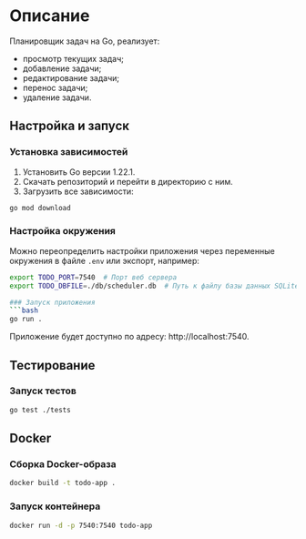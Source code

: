 # Описание

Планировщик задач на Go, реализует:

- просмотр текущих задач;
- добавление задачи;
- редактирование задачи;
- перенос задачи;
- удаление задачи.

## Настройка и запуск

### Установка зависимостей

1. Установить Go версии 1.22.1.
2. Скачать репозиторий и перейти в директорию с ним.
3. Загрузить все зависимости:
```bash
go mod download
```

### Настройка окружения

Можно переопределить настройки приложения через переменные окружения в файле `.env` или экспорт, например:
```bash
export TODO_PORT=7540  # Порт веб сервера
export TODO_DBFILE=./db/scheduler.db  # Путь к файлу базы данных SQLite

### Запуск приложения
```bash
go run .
```

Приложение будет доступно по адресу: http://localhost:7540.

## Тестирование

### Запуск тестов
```bash
go test ./tests
```

## Docker

### Сборка Docker-образа
```bash
docker build -t todo-app .
```

### Запуск контейнера
```bash
docker run -d -p 7540:7540 todo-app
```

